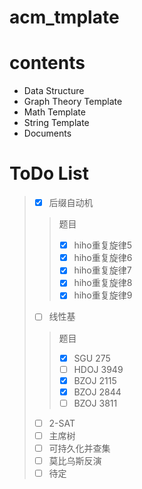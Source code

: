# acm_tmplate

# contents
- Data Structure
- Graph Theory Template
- Math Template
- String Template
- Documents

# ToDo List

> + [x] 后缀自动机
> > 题目
> > + [x] hiho重复旋律5
> > + [x] hiho重复旋律6
> > + [x] hiho重复旋律7
> > + [x] hiho重复旋律8
> > + [x] hiho重复旋律9
> + [ ] 线性基
> > 题目
> > + [x] SGU 275
> > + [ ] HDOJ 3949
> > + [x] BZOJ 2115
> > + [x] BZOJ 2844
> > + [ ] BZOJ 3811
> + [ ] 2-SAT
> + [ ] 主席树
> + [ ] 可持久化并查集
> + [ ] 莫比乌斯反演
> + [ ] 待定
